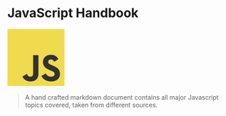# JavaScript Handbook
![JavaScript Logo](128px-javaScript-logo.png )

> A hand crafted markdown document contains all major Javascript topics covered, taken from different sources.
